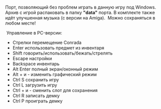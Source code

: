 Порт, позволяющий без проблем играть в данную игру под Windows. Архив с игрой распаковать в папку **"data"** порта. В комплекте также идёт улучшенная музыка (с версии на Amiga).  Можно сохраняться в любом месте!  
  
 Управление в PC-версии:

 *  Стрелки перемещение Conrada
 *  Enter использовать предмет из инвентаря
 *  Shift говорить/использовать/бежать/стрелять
 *  Escape настройки
 *  Backspace инвентарь
 *  Alt Enter полный экран/оконный режим
 *  Alt + и - изменить графический режим
 *  Ctrl S сохранить игру
 *  Ctrl L загрузить игру
 *  Ctrl + и - сменить слот для сохранения
 *  Ctrl R записать демку
 *  Ctrl P проиграть демку